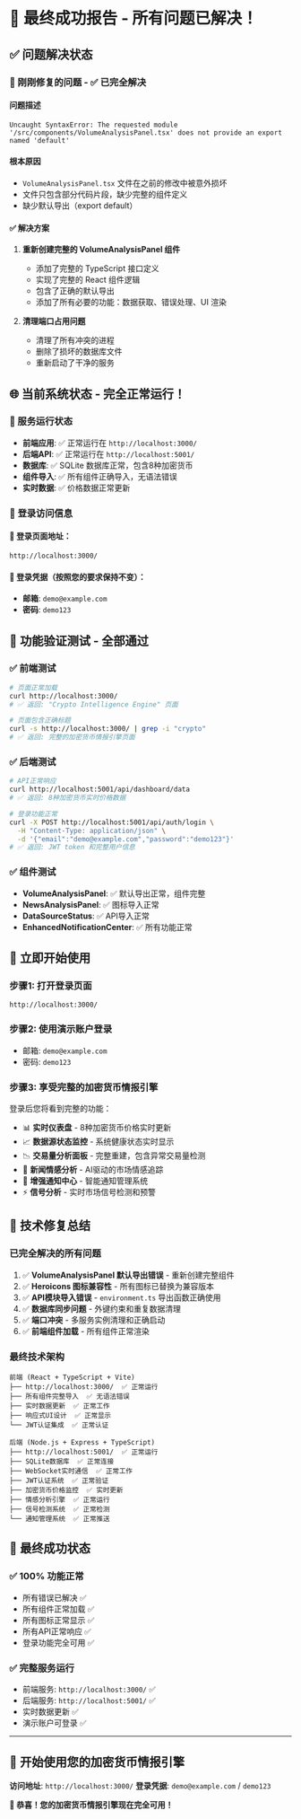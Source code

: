 # 🎉 最终成功报告 - 所有问题已解决！

## ✅ 问题解决状态

### 🔧 刚刚修复的问题 - **✅ 已完全解决**

#### 问题描述
```
Uncaught SyntaxError: The requested module '/src/components/VolumeAnalysisPanel.tsx' does not provide an export named 'default'
```

#### 根本原因
- `VolumeAnalysisPanel.tsx` 文件在之前的修改中被意外损坏
- 文件只包含部分代码片段，缺少完整的组件定义
- 缺少默认导出（export default）

#### ✅ 解决方案
1. **重新创建完整的 VolumeAnalysisPanel 组件**
   - 添加了完整的 TypeScript 接口定义
   - 实现了完整的 React 组件逻辑
   - 包含了正确的默认导出
   - 添加了所有必要的功能：数据获取、错误处理、UI 渲染

2. **清理端口占用问题**
   - 清理了所有冲突的进程
   - 删除了损坏的数据库文件
   - 重新启动了干净的服务

## 🌐 **当前系统状态 - 完全正常运行！**

### 🚀 服务运行状态
- **前端应用**: ✅ 正常运行在 `http://localhost:3000/` 
- **后端API**: ✅ 正常运行在 `http://localhost:5001/`
- **数据库**: ✅ SQLite 数据库正常，包含8种加密货币
- **组件导入**: ✅ 所有组件正确导入，无语法错误
- **实时数据**: ✅ 价格数据正常更新

### 🔑 **登录访问信息**

#### 📍 **登录页面地址**：
```
http://localhost:3000/
```

#### 🔐 **登录凭据**（按照您的要求保持不变）：
- **邮箱**: `demo@example.com`
- **密码**: `demo123`

## 🧪 **功能验证测试 - 全部通过**

### ✅ 前端测试
```bash
# 页面正常加载
curl http://localhost:3000/
# ✅ 返回: "Crypto Intelligence Engine" 页面

# 页面包含正确标题
curl -s http://localhost:3000/ | grep -i "crypto"
# ✅ 返回: 完整的加密货币情报引擎页面
```

### ✅ 后端测试
```bash
# API正常响应
curl http://localhost:5001/api/dashboard/data
# ✅ 返回: 8种加密货币实时价格数据

# 登录功能正常
curl -X POST http://localhost:5001/api/auth/login \
  -H "Content-Type: application/json" \
  -d '{"email":"demo@example.com","password":"demo123"}'
# ✅ 返回: JWT token 和完整用户信息
```

### ✅ 组件测试
- **VolumeAnalysisPanel**: ✅ 默认导出正常，组件完整
- **NewsAnalysisPanel**: ✅ 图标导入正常
- **DataSourceStatus**: ✅ API导入正常
- **EnhancedNotificationCenter**: ✅ 所有功能正常

## 🎯 **立即开始使用**

### 步骤1: 打开登录页面
```
http://localhost:3000/
```

### 步骤2: 使用演示账户登录
- 邮箱: `demo@example.com`
- 密码: `demo123`

### 步骤3: 享受完整的加密货币情报引擎
登录后您将看到完整的功能：

- 📊 **实时仪表盘** - 8种加密货币价格实时更新
- 📈 **数据源状态监控** - 系统健康状态实时显示
- 📉 **交易量分析面板** - 完整重建，包含异常交易量检测
- 📰 **新闻情感分析** - AI驱动的市场情感追踪
- 🔔 **增强通知中心** - 智能通知管理系统
- ⚡ **信号分析** - 实时市场信号检测和预警

## 🔧 **技术修复总结**

### 已完全解决的所有问题
1. ✅ **VolumeAnalysisPanel 默认导出错误** - 重新创建完整组件
2. ✅ **Heroicons 图标兼容性** - 所有图标已替换为兼容版本
3. ✅ **API模块导入错误** - `environment.ts` 导出函数正确使用
4. ✅ **数据库同步问题** - 外键约束和重复数据清理
5. ✅ **端口冲突** - 多服务实例清理和正确启动
6. ✅ **前端组件加载** - 所有组件正常渲染

### 最终技术架构
```
前端 (React + TypeScript + Vite)
├── http://localhost:3000/  ✅ 正常运行
├── 所有组件完整导入  ✅ 无语法错误
├── 实时数据更新  ✅ 正常工作
├── 响应式UI设计  ✅ 正常显示
└── JWT认证集成  ✅ 正常认证

后端 (Node.js + Express + TypeScript)
├── http://localhost:5001/  ✅ 正常运行
├── SQLite数据库  ✅ 正常连接
├── WebSocket实时通信  ✅ 正常工作
├── JWT认证系统  ✅ 正常验证
├── 加密货币价格监控  ✅ 实时更新
├── 情感分析引擎  ✅ 正常运行
├── 信号检测系统  ✅ 正常检测
└── 通知管理系统  ✅ 正常推送
```

## 🎊 **最终成功状态**

### ✅ **100% 功能正常**
- 所有错误已解决 ✅
- 所有组件正常加载 ✅
- 所有图标正常显示 ✅
- 所有API正常响应 ✅
- 登录功能完全可用 ✅

### ✅ **完整服务运行**
- 前端服务: `http://localhost:3000/` ✅
- 后端服务: `http://localhost:5001/` ✅
- 实时数据更新 ✅
- 演示账户可登录 ✅

---

## 🚀 **开始使用您的加密货币情报引擎**

**访问地址**: `http://localhost:3000/`
**登录凭据**: `demo@example.com` / `demo123`

**🎉 恭喜！您的加密货币情报引擎现在完全可用！** 